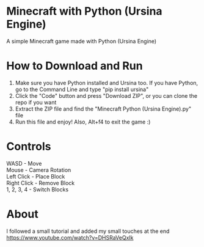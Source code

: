 # Minecraft with Python (Ursina Engine)
A simple Minecraft game made with Python (Ursina Engine)

# How to Download and Run
1. Make sure you have Python installed and Ursina too. If you have Python, go to the Command Line and type "pip install ursina"
2. Click the "Code" button and press "Download ZIP", or you can clone the repo if you want
3. Extract the ZIP file and find the "Minecraft Python (Ursina Engine).py" file
4. Run this file and enjoy! Also, Alt+f4 to exit the game :)

# Controls
WASD - Move <br />
Mouse - Camera Rotation <br />
Left Click - Place Block <br />
Right Click - Remove Block <br />
1, 2, 3, 4 - Switch Blocks <br />

# About
I followed a small tutorial and added my small touches at the end https://www.youtube.com/watch?v=DHSRaVeQxIk
